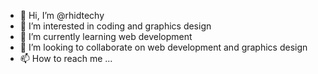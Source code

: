 - 👋 Hi, I’m @rhidtechy
- 👀 I’m interested in coding and graphics design
- 🌱 I’m currently learning web development
- 💞️ I’m looking to collaborate on web development and graphics design
- 📫 How to reach me ...

<!---
rhidtechy/rhidtechy is a ✨ special ✨ repository because its `README.md` (this file) appears on your GitHub profile.
You can click the Preview link to take a look at your changes.
--->
